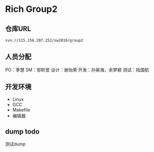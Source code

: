 # Rich Group2

## 仓库URL
	svn://115.156.207.252/sw2016/group2

## 人员分配
PO：季慧
SM：邬昕昱
设计：谢怡荣
开发：孙昊海，余梦颖
测试：陆国航

## 开发环境
* Linux
* GCC
* Makefile
* 编辑器

## dump todo

测试dump